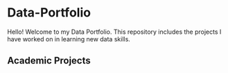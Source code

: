 # Data-Portfolio

Hello! Welcome to my Data Portfolio. 
This repository includes the projects I have worked on in learning new data skills. 

## Academic Projects

